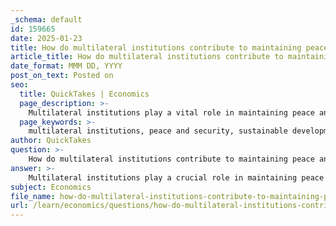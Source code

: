 ```yaml
---
_schema: default
id: 159665
date: 2025-01-23
title: How do multilateral institutions contribute to maintaining peace and security, sustainable development, and human rights?
article_title: How do multilateral institutions contribute to maintaining peace and security, sustainable development, and human rights?
date_format: MMM DD, YYYY
post_on_text: Posted on
seo:
  title: QuickTakes | Economics
  page_description: >-
    Multilateral institutions play a vital role in maintaining peace and security, promoting sustainable development, and upholding human rights through cooperation, financial support, and accountability mechanisms.
  page_keywords: >-
    multilateral institutions, peace and security, sustainable development, human rights, United Nations, World Bank, International Monetary Fund, international cooperation, global challenges, legitimacy, governance, conflict resolution, financial assistance, economic stability, human rights issues, Universal Periodic Review, climate change, social inequality, policy development
author: QuickTakes
question: >-
    How do multilateral institutions contribute to maintaining peace and security, sustainable development, and human rights?
answer: >-
    Multilateral institutions play a crucial role in maintaining peace and security, promoting sustainable development, and upholding human rights through various mechanisms and initiatives. Here’s how they contribute to these areas:\n\n### 1. Maintaining Peace and Security\nMultilateral institutions, such as the United Nations (UN) and its various bodies, provide platforms for dialogue and negotiation among member states. This fosters cooperation and understanding, which are essential for conflict resolution. By facilitating discussions on global security issues, these institutions help mitigate tensions that could lead to conflicts. For example, the UN Security Council addresses threats to international peace and security, often employing diplomatic measures before resorting to sanctions or military interventions.\n\n### 2. Promoting Sustainable Development\nInstitutions like the World Bank and the International Monetary Fund (IMF) are instrumental in promoting economic stability and sustainable development. They provide financial assistance, policy advice, and technical expertise to countries, particularly during economic crises. By supporting infrastructure projects, education, and health initiatives, these institutions help countries achieve sustainable development goals (SDGs). Additionally, they encourage environmentally friendly trade policies that ensure developing nations can benefit from globalization while maintaining ecological balance.\n\n### 3. Upholding Human Rights\nMultilateral institutions are pivotal in promoting and protecting human rights globally. The United Nations Human Rights Council (UNHRC) serves as a forum for member states to discuss human rights issues and hold each other accountable. Mechanisms such as the Universal Periodic Review (UPR) allow for the assessment of human rights practices across all UN member states, encouraging improvements and compliance with international human rights standards. Furthermore, the UNHRC can adopt resolutions and launch investigations into human rights violations, thereby reinforcing the global commitment to human rights.\n\n### 4. Addressing Global Challenges\nMultilateral institutions are increasingly tasked with addressing complex global challenges, such as climate change, health crises, and social inequality. They facilitate international cooperation to develop policies that balance economic growth with environmental sustainability. For instance, the World Bank has been active in promoting trade policies that are inclusive and environmentally friendly, ensuring that developing countries can participate in and benefit from global trade.\n\n### 5. Legitimacy and Governance\nThe effectiveness of multilateral institutions often hinges on their perceived legitimacy. They must act in the interests of the global community rather than favoring specific nations. This legitimacy is crucial for their ability to implement policies and foster cooperation among diverse countries, especially in addressing issues that transcend national borders.\n\nIn summary, multilateral institutions contribute to maintaining peace and security, promoting sustainable development, and upholding human rights by fostering cooperation, providing financial and technical support, and establishing mechanisms for accountability and dialogue. Their role is essential in addressing the interconnected challenges faced by the global community today.
subject: Economics
file_name: how-do-multilateral-institutions-contribute-to-maintaining-peace-and-security-sustainable-development-and-human-rights.md
url: /learn/economics/questions/how-do-multilateral-institutions-contribute-to-maintaining-peace-and-security-sustainable-development-and-human-rights
---
```


&nbsp;